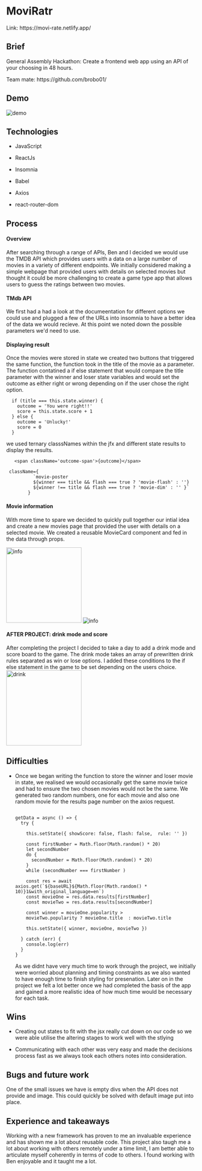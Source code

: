 <h1> MoviRatr </h1>
<p> Link:  https://movi-rate.netlify.app/
<h2> Brief </h3>
<p> General Assembly Hackathon: Create a frontend web app using an API of your choosing in 48 hours.</p>
<p>Team mate: https://github.com/brobo01/ </p>

<h2> Demo </h2>
<img src='https://i.imgur.com/RSyriaI.jpg' alt='demo'/>

<h2> Technologies </h2>
<ul>
  <li><p>JavaScript</p></li>
  <li><p>ReactJs</p></li>
  <li><p>Insomnia</p></li>
  <li><p>Babel</p></li>
  <li><p>Axios</p></li>
  <li></p>react-router-dom</p></li>
</ul>

<h2> Process </h2>
<h4> Overview </h4>
<p> After searching through a range of APIs, Ben and I decided we would use the TMDB API which provides users with a data on a large number of movies in a variety of different endpoints. We initially considered making a simple webpage that provided users with details on selected movies but thought it could be more challenging to create a game type app that allows users to guess the ratings between two movies. 
  
<h4> TMdb API </h4> 
<p> We first had a had a look at the documeentation for different options we could use and plugged a few of the URLs into insomnia to have a better idea of the data we would recieve. At this point we noted down the possible parameters we'd need to use.</p>

<h4> Displaying result </h4>
<p> Once the movies were stored in state we created two buttons that triggered the same function, the function took in the title of the movie as a parameter. The function contatined a if else statement that would compare the title parameter with the winner and loser state variables and would set the outcome as either right or wrong depending on if the user chose the right option. </p>

```
  if (title === this.state.winner) {
    outcome = 'You were right!!' 
    score = this.state.score + 1
  } else {
    outcome = 'Unlucky!'
    score = 0
  }
  ```
<p> we used ternary classsNames within the jfx and different state results to display the results. </p>

```
   <span className='outcome-span'>{outcome}</span>

```
```
 className={ 
          `movie-poster 
          ${winner === title && flash === true ? 'movie-flash' : ''}
          ${winner !== title && flash === true ? 'movie-dim' : '' }` 
        }
 ```
 <h4> Movie information </h4> 
 <p> With more time to spare we decided to quickly pull together our intial idea and create a new movies page that provided the user with details on a selected movie. We created a reusable MovieCard component and fed in the data through props. </p> 
 <img src='https://i.imgur.com/2LlFlRZ.jpg' alt='info' width='200'/>
 
 <img src='https://i.imgur.com/rWYIOl5.png' alt='info' widnth='200'/>
 <h4> AFTER PROJECT: drink mode and score </h4>
 <p> 
  After completing the project I decided to take a day to add a drink mode and score board to the game. The drink mode takes an array of prewritten drink rules separated as win or lose options. I added these conditions to the if else statement in the game to be set depending on the users choice. 
<img src='https://i.imgur.com/pPBK725.png' alt='drink' width='200'/>
</p>
  
  
<h2> Difficulties </h2> 
<ul>
<p><li>Once we began writing the function to store the winner and loser movie in state, we realised we would occasionally get the same movie twice and had to ensure the two chosen movies would not be the same. We generated two random numbers, one for each movie and also one random movie for the results page number on the axios request. </li></p>
  
```
  
getData = async () => {
  try {

    this.setState({ showScore: false, flash: false,  rule: '' })

    const firstNumber = Math.floor(Math.random() * 20)
    let secondNumber 
    do {
      secondNumber = Math.floor(Math.random() * 20)
    }
    while (secondNumber === firstNumber )
  
    const res = await axios.get(`${baseURL}${Math.floor(Math.random() * 10)}1&with_original_language=en`)
    const movieOne = res.data.results[firstNumber]
    const movieTwo = res.data.results[secondNumber]

    const winner = movieOne.popularity > 
    movieTwo.popularity ? movieOne.title  : movieTwo.title 

    this.setState({ winner, movieOne, movieTwo }) 

  } catch (err) {
    console.log(err)
  }
}

```
<p></li> As we didnt have very much time to work through the project, we initially were worried about planning and timing constraints as we also wanted to have enough time to finish styling for presenation. Later on in the project we felt a lot better once we had completed the basis of the app and gained a more realistic idea of how much time would be necessary for each task.</li></p>
</ul>

<h2> Wins </h2>
<ul>
  <li><p>Creating out states to fit with the jsx really cut down on our code so we were able utilise the altering stages to work well with the stlying </p> </li>
  <li><p> Communicating with each other was very easy and made the decisions process fast as we always took each others notes into consideration.
  </ul>
  
<h2> Bugs and future work </h2>
<p> One of the small issues we have is empty divs when the API does not provide and image. This could quickly be solved with default image put into place. </p>

<h2> Experience and takeaways </h2>
<p> Working with a new framework has proven to me an invaluable experience and has shown me a lot about reusable code. This project also taugh me a lot about working with others remotely under a time limit, I am better able to articulate myself coherently in terms of code to others. I found working with Ben enjoyable and it taught me a lot. 
